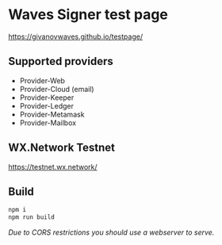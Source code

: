# Waves Signer test page

<https://givanovwaves.github.io/testpage/>

## Supported providers

- Provider-Web
- Provider-Cloud (email)
- Provider-Keeper
- Provider-Ledger
- Provider-Metamask
- Provider-Mailbox

## WX.Network Testnet

<https://testnet.wx.network/>

## Build

```sh
npm i 
npm run build
```

_Due to CORS restrictions you should use a webserver to serve._
